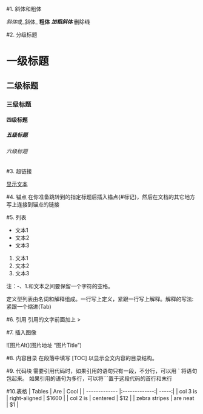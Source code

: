 #1. 斜体和粗体

*斜体*或_斜体_
**粗体**
***加粗斜体***
~~删除线~~

#2. 分级标题

# 一级标题
## 二级标题
### 三级标题
#### 四级标题
##### 五级标题
###### 六级标题

#3. 超链接

[显示文本](链接地址)

#4. 锚点
在你准备跳转到的指定标题后插入锚点{#标记}，然后在文档的其它地方写上连接到锚点的链接

#5. 列表

- 文本1
- 文本2
- 文本3

1. 文本1
2. 文本2
3. 文本3

注：-、1.和文本之间要保留一个字符的空格。

定义型列表由名词和解释组成。一行写上定义，紧跟一行写上解释。解释的写法:紧跟一个缩进(Tab)

#6. 引用
引用的文字前面加上 >

#7. 插入图像

![图片Alt](图片地址 “图片Title”)

#8. 内容目录
在段落中填写 [TOC] 以显示全文内容的目录结构。

#9. 代码块
需要引用代码时，如果引用的语句只有一段，不分行，可以用 ` 将语句包起来。
如果引用的语句为多行，可以将```置于这段代码的首行和末行

#10.表格
| Tables        | Are           | Cool  |
| ------------- |:-------------:| -----:|
| col 3 is      | right-aligned | $1600 |
| col 2 is      | centered      |   $12 |
| zebra stripes | are neat      |    $1 |
